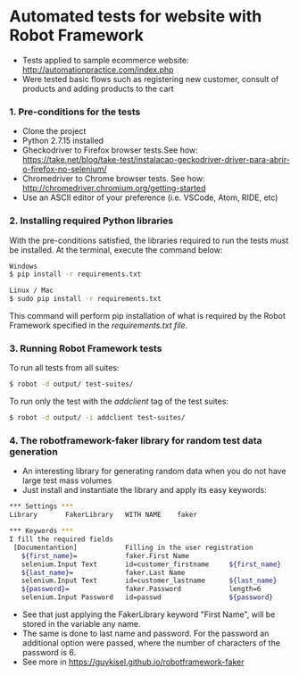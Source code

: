 # Automated tests for website with Robot Framework

- Tests applied to sample ecommerce website: http://automationpractice.com/index.php
- Were tested basic flows such as registering new customer, consult of products and adding products to the cart

### 1. Pre-conditions for the tests
- Clone the project
- Python 2.7.15 installed
- Gheckodriver to Firefox browser tests.See how: https://take.net/blog/take-test/instalacao-geckodriver-driver-para-abrir-o-firefox-no-selenium/
- Chromedriver to Chrome browser tests. See how: http://chromedriver.chromium.org/getting-started
- Use an ASCII editor of your preference (i.e. VSCode, Atom, RIDE, etc)</br>

### 2. Installing required Python libraries
With the pre-conditions satisfied, the libraries required to run the tests must be installed. At the terminal, execute the command below:
```sh
Windows
$ pip install -r requirements.txt
```
```sh
Linux / Mac
$ sudo pip install -r requirements.txt
```
This command will perform pip installation of what is required by the Robot Framework specified in the <i>requirements.txt file</i>.</br>

### 3. Running Robot Framework tests
To run all tests from all suites:
```sh
$ robot -d output/ test-suites/
```
To run only the test with the <i>addclient</i> tag of the test suites:
```sh
$ robot -d output/ -i addclient test-suites/
```
### 4. The robotframework-faker library for random test data generation
 - An interesting library for generating random data when you do not have large test mass volumes
 - Just install and instantiate the library and apply its easy keywords:
 ```sh
 *** Settings ***
 Library       FakerLibrary   WITH NAME    faker
 
 *** Keywords ***
 I fill the required fields
  [Documentantion]            Filling in the user registration
    ${first_name}=            faker.First Name
    selenium.Input Text       id=customer_firstname     ${first_name}
    ${last_name}=             faker.Last Name
    selenium.Input Text       id=customer_lastname      ${last_name}
    ${password}=              faker.Password            length=6
    selenium.Input Password   id=passwd                 ${password}
 ```
- See that just applying the FakerLibrary keyword "First Name", will be stored in the variable any name.
- The same is done to last name and password. For the password an additional option were passed, where the number of characters of the password is 6.
- See more in https://guykisel.github.io/robotframework-faker
 
 
